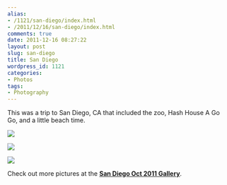 ```yaml
---
alias:
- /1121/san-diego/index.html
- /2011/12/16/san-diego/index.html
comments: true
date: 2011-12-16 08:27:22
layout: post
slug: san-diego
title: San Diego
wordpress_id: 1121
categories:
- Photos
tags:
- Photography
---
```


This was a trip to San Diego, CA that included the zoo, Hash House A Go Go, and a little beach time.


[
![](http://thegalleryis.goingthewongway.com/var/resizes/Travel/San-Diego-Oct-2011/1.jpg?m=1010318529)
](http://thegalleryis.goingthewongway.com/var/albums/Travel/San-Diego-Oct-2011/1.jpg?m=1010318529)




[
![](http://thegalleryis.goingthewongway.com/var/resizes/Travel/San-Diego-Oct-2011/5.jpg?m=1010318529)
](http://thegalleryis.goingthewongway.com/var/albums/Travel/San-Diego-Oct-2011/5.jpg?m=1010318529)




[
![](http://thegalleryis.goingthewongway.com/var/resizes/Travel/San-Diego-Oct-2011/4.jpg?m=1010318529)
](http://thegalleryis.goingthewongway.com/var/albums/Travel/San-Diego-Oct-2011/4.jpg?m=1010318529)




Check out more pictures at the **[San Diego Oct 2011 Gallery](http://www.goingthewongway.com/item?3,tsd)**.


